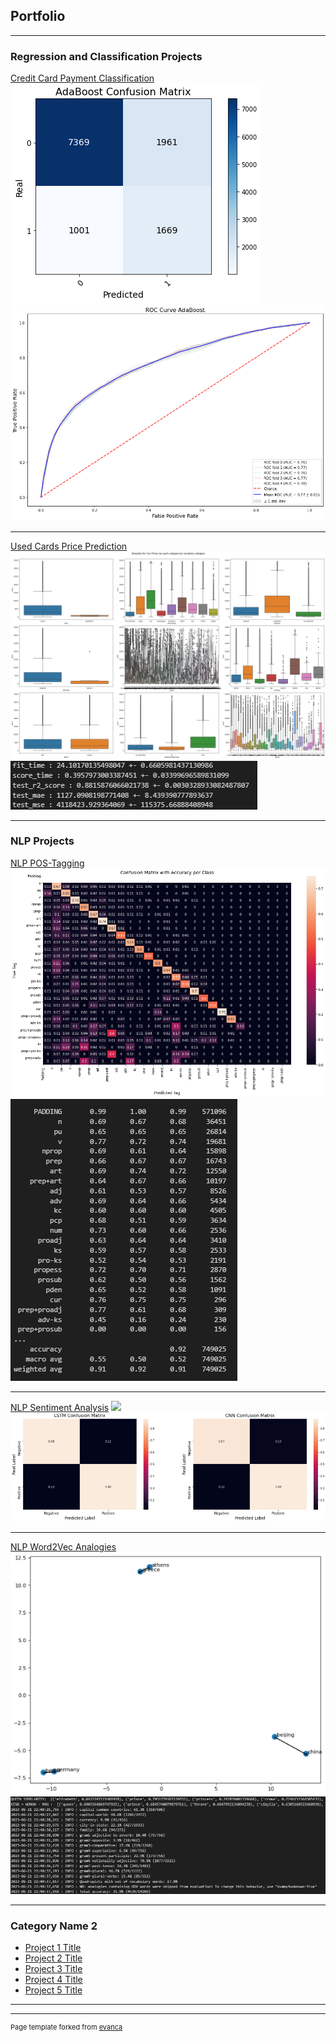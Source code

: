 ## Portfolio

---

### Regression and Classification Projects

[Credit Card Payment Classification](/credit-card-classification)
<img src="images/credit-card-cm-ada.png"/>
<img src="images/credit-card-roc-ada.png"/>

---

[Used Cards Price Prediction](/used-cars-price-prediction)
<img src="images/used_car_prices_eda.png"/>
<img src="images/used_car_prices_model_results.png"/>

---

### NLP Projects

[NLP POS-Tagging](/pos-tagging)
<img src="images/pos-tagging-cm.png"/>
<img src="images/pos-tagging-results.png"/>

---

[NLP Sentiment Analysis](/sentiment-analysis)
<img src="images/sentiment_analysis_confusion_lstm.png"/>
<img src="images/sentiment_analysis_confusion_matrices.png"/>

---

[NLP Word2Vec Analogies](/analogies)
<img src="images/word2vec.png"/>
<img src="images/word-similarities.png"/>

---

### Category Name 2

- [Project 1 Title](http://example.com/)
- [Project 2 Title](http://example.com/)
- [Project 3 Title](http://example.com/)
- [Project 4 Title](http://example.com/)
- [Project 5 Title](http://example.com/)

---




---
<p style="font-size:11px">Page template forked from <a href="https://github.com/evanca/quick-portfolio">evanca</a></p>
<!-- Remove above link if you don't want to attibute -->
